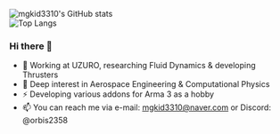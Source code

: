 ![mgkid3310's GitHub stats](https://mgkid3310-readme-stats.vercel.app/api?username=mgkid3310&theme=nord&show_icons=true&count_private=true&hide=contribs)  
![Top Langs](https://mgkid3310-readme-stats.vercel.app/api/top-langs/?username=mgkid3310&theme=nord&layout=compact&hide=jupyter%20notebook,roff&langs_count=4&exclude_repo=readme-stats,profile-summary,MGM_Orbis,MGM_sourcecode,RSF_Missions)

### Hi there 👋
- 🏢 Working at UZURO, researching Fluid Dynamics & developing Thrusters  
- 🌱 Deep interest in Aerospace Engineering & Computational Physics  
- ⚡ Developing various addons for Arma 3 as a hobby
- 📫 You can reach me via e-mail: mgkid3310@naver.com or Discord: @orbis2358
